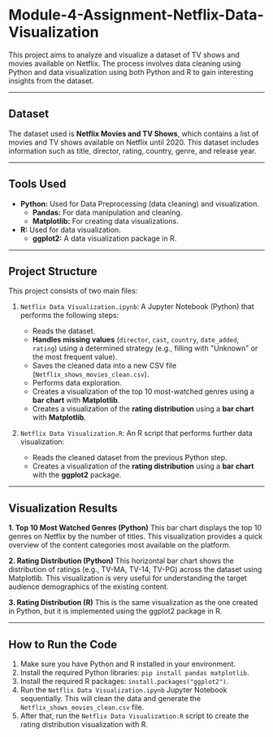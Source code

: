 # Module-4-Assignment-Netflix-Data-Visualization

This project aims to analyze and visualize a dataset of TV shows and movies available on Netflix. The process involves data cleaning using Python and data visualization using both Python and R to gain interesting insights from the dataset.

---

## Dataset

The dataset used is **Netflix Movies and TV Shows**, which contains a list of movies and TV shows available on Netflix until 2020. This dataset includes information such as title, director, rating, country, genre, and release year.

---

## Tools Used

* **Python:** Used for Data Preprocessing (data cleaning) and visualization.
    * **Pandas:** For data manipulation and cleaning.
    * **Matplotlib:** For creating data visualizations.
* **R:** Used for data visualization.
    * **ggplot2:** A data visualization package in R.

---

## Project Structure

This project consists of two main files:

1.  `Netflix Data Visualization.ipynb`: A Jupyter Notebook (Python) that performs the following steps:
    * Reads the dataset.
    * **Handles missing values** (`director`, `cast`, `country`, `date_added`, `rating`) using a determined strategy (e.g., filling with "Unknown" or the most frequent value).
    * Saves the cleaned data into a new CSV file (`Netflix_shows_movies_clean.csv`).
    * Performs data exploration.
    * Creates a visualization of the top 10 most-watched genres using a **bar chart** with **Matplotlib**.
    * Creates a visualization of the **rating distribution** using a **bar chart** with **Matplotlib**.

2.  `Netflix Data Visualization.R`: An R script that performs further data visualization:
    * Reads the cleaned dataset from the previous Python step.
    * Creates a visualization of the **rating distribution** using a **bar chart** with the **ggplot2** package.

---

## Visualization Results

**1. Top 10 Most Watched Genres (Python)**
This bar chart displays the top 10 genres on Netflix by the number of titles. This visualization provides a quick overview of the content categories most available on the platform.


**2. Rating Distribution (Python)**
This horizontal bar chart shows the distribution of ratings (e.g., TV-MA, TV-14, TV-PG) across the dataset using Matplotlib. This visualization is very useful for understanding the target audience demographics of the existing content.


**3. Rating Distribution (R)**
This is the same visualization as the one created in Python, but it is implemented using the ggplot2 package in R.


---

## How to Run the Code

1.  Make sure you have Python and R installed in your environment.
2.  Install the required Python libraries: `pip install pandas matplotlib`.
3.  Install the required R packages: `install.packages("ggplot2")`.
4.  Run the `Netflix Data Visualization.ipynb` Jupyter Notebook sequentially. This will clean the data and generate the `Netflix_shows_movies_clean.csv` file.
5.  After that, run the `Netflix Data Visualization.R` script to create the rating distribution visualization with R.
